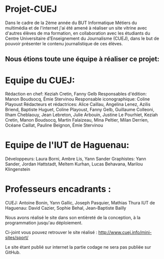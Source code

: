 # Projet-CUEJ

Dans le cadre de la 2ème année du BUT Informatique Métiers du multimédia et de l'internet j'ai été amené à réaliser un site vitrine avec d'autres élèves de ma formation, en collaboration avec les étudiants du Centre Universitaire d’Enseignement du Journalisme (CUEJ), dans le but de pouvoir présenter le contenu journalistique de ces élèves.

## Nous étions toute une équipe à réaliser ce projet: 
  # Equipe du CUEJ:
  Rédaction en chef: Keziah Cretin, Fanny Gelb
  Responsables d'édition: Manon Boudsocq, Émie Stervinou
  Responsable iconographique: Coline Playoust
  Rédacteurs et rédactrices: Alice Caillau, Angelina Lenez, Azilis Briend, Baptiste Huguet, Coline Playoust, Fanny Gelb, Guillaume Colleoni, Ilham Cheblaouy, Jean Lebreton, Julie Arbouin, Justine Le Pourhiet, Keziah Cretin, Manon Boudsocq, Martin Falaizeau,     Mina Peltier, Milan Derrien, Océane Caillat, Pauline Beignon, Émie Stervinou 

  # Equipe de l'IUT de Haguenau:
  Développeurs: Laura Borni, Ambre Lis, Yann Sander
  Graphistes: Yann Sander, Jordan Hattstadt, Meltem Kurhan, Lucas Behavana, Marilou Klingenstein 

  # Professeurs encadrants : 
  CUEJ: Antoine Bonin, Yann Gallic, Joseph Pasquier, Mathias Thura
  IUT de Haguenau: David Cazier, Sophie Behal, Jean-Baptiste Bailly 


Nous avons réalisé le site dans son entièreté de la conception, à la programmation jusqu'au déploiement.

Ci-joint vous pouvez retrouver le site réalisé : http://www.cuej.info/mini-sites/sport/

Le site étant publié sur internet la partie codage ne sera pas publiée sur GitHub.

